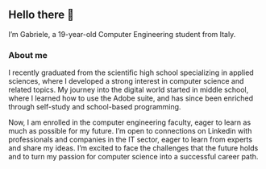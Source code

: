 ## Hello there 👋
I’m Gabriele, a 19-year-old Computer Engineering student from Italy.  

### About me
I recently graduated from the scientific high school specializing in applied sciences, where I developed a strong interest in computer science and related topics. My journey into the digital world started in middle school, where I learned how to use the Adobe suite, and has since been enriched through self-study and school-based programming.

Now, I am enrolled in the computer engineering faculty, eager to learn as much as possible for my future. I’m open to connections on Linkedin with professionals and companies in the IT sector, eager to learn from experts and share my ideas. I’m excited to face the challenges that the future holds and to turn my passion for computer science into a successful career path.
